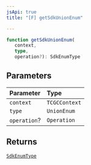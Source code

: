 ```yaml
---
jsApi: true
title: "[F] getSdkUnionEnum"

---
```

```ts
function getSdkUnionEnum(
   context, 
   type, 
   operation?): SdkEnumType
```

## Parameters

| Parameter | Type |
| :------ | :------ |
| `context` | `TCGCContext` |
| `type` | `UnionEnum` |
| `operation`? | `Operation` |

## Returns

[`SdkEnumType`](../interfaces/SdkEnumType.md)
